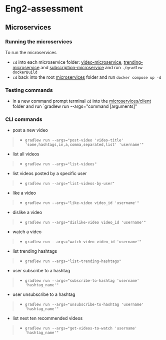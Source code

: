 # Eng2-assessment

## Microservices
### Running the microservices

To run the microservices
- `cd` into each microservice folder: [video-microservice](./microservices/video-microservice),  [trending-microservice](./microservices/trending-microservice) and [subscription-microservice](./microservices/subscription-microservice) and run `./gradlew dockerBuild`
- `cd` back into the root [microservices](./microservices) folder and run `docker compose up -d`

### Testing commands
- in a new command prompt terminal `cd` into the  [microservices/client](./microservices/client) folder and run `gradlew run --args="command [arguments]"

### CLI commands
- post a new video
>- `gradlew run --args="post-video 'video-title' 'some,hashtags,in,a,comma,separated,list' 'username'"`
- list all videos
>- `gradlew run --args="list-videos"`
- list videos posted by a specific user
>- `gradlew run --args="list-videos-by-user"`
- like a video
>- `gradlew run --args="like-video video_id 'username'"`
- dislike a video
>- `gradlew run --args="dislike-video video_id 'username'"`
- watch a video
>- `gradlew run --args="watch-video video_id 'username'"`
- list trending hashtags
>- `gradlew run --args="list-trending-hashtags"`
- user subscribe to a hashtag
>- `gradlew run --args="subscribe-to-hashtag 'username' 'hashtag_name'"`
- user unsubscribe to a hashtag
>- `gradlew run --args="unsubscribe-to-hashtag 'username' 'hashtag_name'"`
- list next ten recommended videos
>- `gradlew run --args="get-videos-to-watch 'username' 'hashtag_name'"`
